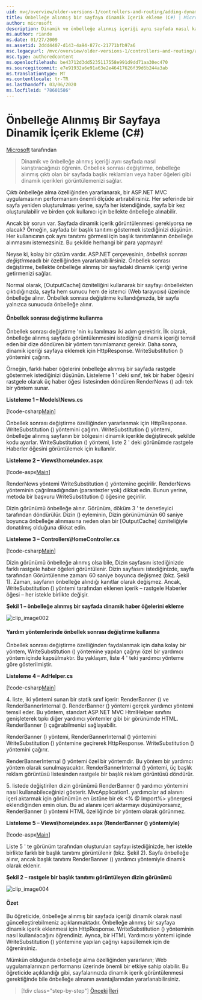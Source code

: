 ```yaml
---
uid: mvc/overview/older-versions-1/controllers-and-routing/adding-dynamic-content-to-a-cached-page-cs
title: Önbelleğe alınmış bir sayfaya dinamik Içerik ekleme (C#) | Microsoft Docs
author: microsoft
description: Dinamik ve önbelleğe alınmış içeriği aynı sayfada nasıl karıştıracağınızı öğrenin. Önbellek sonrası değiştirme, başlık reklamları o gibi dinamik içeriği görüntülemenizi sağlar...
ms.author: riande
ms.date: 01/27/2009
ms.assetid: 2ddd4407-d143-4a94-877c-21771bfb97a6
msc.legacyurl: /mvc/overview/older-versions-1/controllers-and-routing/adding-dynamic-content-to-a-cached-page-cs
msc.type: authoredcontent
ms.openlocfilehash: be43712d3dd5235117558e991d9dd71aa30ec470
ms.sourcegitcommit: e7e91932a6e91a63e2e46417626f39d6b244a3ab
ms.translationtype: MT
ms.contentlocale: tr-TR
ms.lasthandoff: 03/06/2020
ms.locfileid: "78601586"
---
```

# <a name="adding-dynamic-content-to-a-cached-page-c"></a>Önbelleğe Alınmış Bir Sayfaya Dinamik İçerik Ekleme (C#)

[Microsoft](https://github.com/microsoft) tarafından

> Dinamik ve önbelleğe alınmış içeriği aynı sayfada nasıl karıştıracağınızı öğrenin. Önbellek sonrası değiştirme, önbelleğe alınmış çıktı olan bir sayfada başlık reklamları veya haber öğeleri gibi dinamik içerikleri görüntülemenizi sağlar.

Çıktı önbelleğe alma özelliğinden yararlanarak, bir ASP.NET MVC uygulamasının performansını önemli ölçüde artırabilirsiniz. Her seferinde bir sayfa yeniden oluşturulması yerine, sayfa her istendiğinde, sayfa bir kez oluşturulabilir ve birden çok kullanıcı için bellekte önbelleğe alınabilir.

Ancak bir sorun var. Sayfada dinamik içerik görüntülenmesi gerekiyorsa ne olacak? Örneğin, sayfada bir başlık tanıtımı göstermek istediğinizi düşünün. Her kullanıcının çok aynı tanıtımı görmesi için başlık tanıtımlarının önbelleğe alınmasını istemezsiniz. Bu şekilde herhangi bir para yapmayın!

Neyse ki, kolay bir çözüm vardır. ASP.NET çerçevesinin, *önbellek sonrası değiştirme*adlı bir özelliğinden yararlanabilirsiniz. Önbellek sonrası değiştirme, bellekte önbelleğe alınmış bir sayfadaki dinamik içeriği yerine getirmenizi sağlar.

Normal olarak, [OutputCache] özniteliğini kullanarak bir sayfayı önbellekten çıktıdığınızda, sayfa hem sunucu hem de istemci (Web tarayıcısı) üzerinde önbelleğe alınır. Önbellek sonrası değiştirme kullandığınızda, bir sayfa yalnızca sunucuda önbelleğe alınır.

#### <a name="using-post-cache-substitution"></a>Önbellek sonrası değiştirme kullanma

Önbellek sonrası değiştirme 'nin kullanılması iki adım gerektirir. İlk olarak, önbelleğe alınmış sayfada görüntülenmesini istediğiniz dinamik içeriği temsil eden bir dize döndüren bir yöntem tanımlamanız gerekir. Daha sonra, dinamik içeriği sayfaya eklemek için HttpResponse. WriteSubstitution () yöntemini çağırın.

Örneğin, farklı haber öğelerini önbelleğe alınmış bir sayfada rastgele göstermek istediğinizi düşünün. Listeleme 1 ' deki sınıf, tek bir haber öğesini rastgele olarak üç haber öğesi listesinden döndüren RenderNews () adlı tek bir yöntem sunar.

**Listeleme 1 – Models\News.cs**

[!code-csharp[Main](adding-dynamic-content-to-a-cached-page-cs/samples/sample1.cs)]

Önbellek sonrası değiştirme özelliğinden yararlanmak için HttpResponse. WriteSubstitution () yöntemini çağırın. WriteSubstitution () yöntemi, önbelleğe alınmış sayfanın bir bölgesini dinamik içerikle değiştirecek şekilde kodu ayarlar. WriteSubstitution () yöntemi, liste 2 ' deki görünümde rastgele Haberler öğesini görüntülemek için kullanılır.

**Listeleme 2 – Views\home\ındex.aspx**

[!code-aspx[Main](adding-dynamic-content-to-a-cached-page-cs/samples/sample2.aspx)]

RenderNews yöntemi WriteSubstitution () yöntemine geçirilir. RenderNews yönteminin çağrılmadığından (parantezler yok) dikkat edin. Bunun yerine, metoda bir başvuru WriteSubstitution () öğesine geçirilir.

Dizin görünümü önbelleğe alınır. Görünüm, döküm 3 ' te denetleyici tarafından döndürülür. Dizin () eyleminin, Dizin görünümünün 60 saniye boyunca önbelleğe alınmasına neden olan bir [OutputCache] özniteliğiyle donatılmış olduğuna dikkat edin.

**Listeleme 3 – Controllers\HomeController.cs**

[!code-csharp[Main](adding-dynamic-content-to-a-cached-page-cs/samples/sample3.cs)]

Dizin görünümü önbelleğe alınmış olsa bile, Dizin sayfasını istediğinizde farklı rastgele haber öğeleri görüntülenir. Dizin sayfasını istediğinizde, sayfa tarafından Görüntülenme zamanı 60 saniye boyunca değişmez (bkz. Şekil 1). Zaman, sayfanın önbelleğe alındığı kanıtlar olarak değişmez. Ancak, WriteSubstitution () yöntemi tarafından eklenen içerik – rastgele Haberler öğesi – her istekle birlikte değişir.

**Şekil 1 – önbelleğe alınmış bir sayfada dinamik haber öğelerini ekleme**

![clip_image002](adding-dynamic-content-to-a-cached-page-cs/_static/image1.jpg)

#### <a name="using-post-cache-substitution-in-helper-methods"></a>Yardım yöntemlerinde önbellek sonrası değiştirme kullanma

Önbellek sonrası değiştirme özelliğinden faydalanmak için daha kolay bir yöntem, WriteSubstitution () yöntemine yapılan çağrıyı özel bir yardımcı yöntem içinde kapsülmaktır. Bu yaklaşım, liste 4 ' teki yardımcı yönteme göre gösterilmiştir.

**Listeleme 4 – AdHelper.cs**

[!code-csharp[Main](adding-dynamic-content-to-a-cached-page-cs/samples/sample4.cs)]

4\. liste, iki yöntemi sunan bir statik sınıf içerir: RenderBanner () ve RenderBannerInternal (). RenderBanner () yöntemi gerçek yardımcı yöntemi temsil eder. Bu yöntem, standart ASP.NET MVC HtmlHelper sınıfını genişleterek tıpkı diğer yardımcı yöntemler gibi bir görünümde HTML. RenderBanner () çağırabilmenizi sağlayabilir.

RenderBanner () yöntemi, RenderBannerInternal () yöntemini WriteSubstitution () yöntemine geçirerek HttpResponse. WriteSubstitution () yöntemini çağırır.

RenderBannerInternal () yöntemi özel bir yöntemdir. Bu yöntem bir yardımcı yöntem olarak sunulmayacaktır. RenderBannerInternal () yöntemi, üç başlık reklam görüntüsü listesinden rastgele bir başlık reklam görüntüsü döndürür.

5\. listede değiştirilen dizin görünümü RenderBanner () yardımcı yöntemini nasıl kullanabileceğinizi gösterir. MvcApplication1. yardımcılar ad alanını içeri aktarmak için görünümün en üstüne bir ek &lt;% @ Import%&gt; yönergesi eklendiğinden emin olun. Bu ad alanını içeri aktarmayı düşünüyorsanız, RenderBanner () yöntemi HTML özelliğinde bir yöntem olarak görünmez.

**Listeleme 5 – Views\home\ındex.aspx (RenderBanner () yöntemiyle)**

[!code-aspx[Main](adding-dynamic-content-to-a-cached-page-cs/samples/sample5.aspx)]

Liste 5 ' te görünüm tarafından oluşturulan sayfayı istediğinizde, her istekle birlikte farklı bir başlık tanıtımı görüntülenir (bkz. Şekil 2). Sayfa önbelleğe alınır, ancak başlık tanıtımı RenderBanner () yardımcı yöntemiyle dinamik olarak eklenir.

**Şekil 2 – rastgele bir başlık tanıtımı görüntüleyen dizin görünümü**

![clip_image004](adding-dynamic-content-to-a-cached-page-cs/_static/image2.jpg)

#### <a name="summary"></a>Özet

Bu öğreticide, önbelleğe alınmış bir sayfada içeriği dinamik olarak nasıl güncelleştirebilmeniz açıklanmaktadır. Önbelleğe alınmış bir sayfaya dinamik içerik eklenmesi için HttpResponse. WriteSubstitution () yönteminin nasıl kullanılacağını öğrendiniz. Ayrıca, bir HTML Yardımcısı yöntemi içinde WriteSubstitution () yöntemine yapılan çağrıyı kapsüllemek için de öğrenirsiniz.

Mümkün olduğunda önbelleğe alma özelliğinden yararlanın; Web uygulamalarınızın performansı üzerinde önemli bir etkiye sahip olabilir. Bu öğreticide açıklandığı gibi, sayfalarınızda dinamik içerik görüntülenmesi gerektiğinde bile önbelleğe almanın avantajlarından yararlanabilirsiniz.

> [!div class="step-by-step"]
> [Önceki](improving-performance-with-output-caching-cs.md)
> [İleri](creating-a-controller-cs.md)
